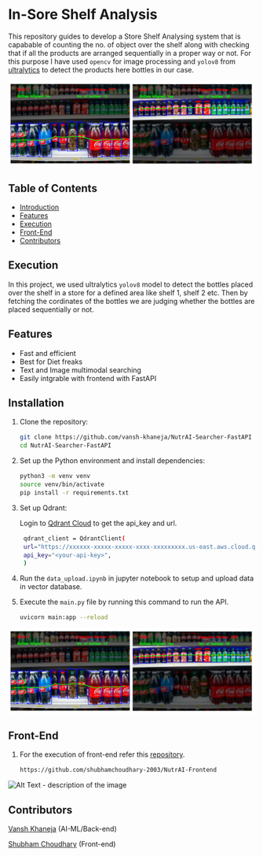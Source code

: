 # In-Sore Shelf Analysis 
This repository guides to develop a Store Shelf Analysing system that is capabable of counting the no. of object over the shelf along with checking that if all the products are arranged sequentially in a proper way or not. For this purpose I have used ```opencv``` for image processing and ```yolov8``` from [ultralytics](https://docs.ultralytics.com/modes/predict/) to detect the products here bottles in our case.

![Alt Text - description of the image](https://github.com/vansh-khaneja/In-Store-Shelf-Analysis/blob/main/cobined_output.png?raw=true)

## Table of Contents

- [Introduction](#introduction)
- [Features](#features)
- [Execution](#execution)
- [Front-End](#front-end)
- [Contributors](#contributors)

## Execution

In this project, we used ultralytics ```yolov8``` model to detect the bottles placed over the shelf in a store for a defined area like shelf 1, shelf 2 etc. Then by fetching the cordinates of the bottles we are judging whether the bottles are placed sequentially or not.


## Features

- Fast and efficient 
- Best for Diet freaks 
- Text and Image multimodal searching
- Easily intgrable with frontend with FastAPI

## Installation

1. Clone the repository:

    ```sh
    git clone https://github.com/vansh-khaneja/NutrAI-Searcher-FastAPI
    cd NutrAI-Searcher-FastAPI
    ```

2. Set up the Python environment and install dependencies:

    ```sh
    python3 -m venv venv
    source venv/bin/activate
    pip install -r requirements.txt
    ```

3. Set up Qdrant:

    Login to [Qdrant Cloud](https://cloud.qdrant.io/) to get the api_key and url.
   
   ```sh
    qdrant_client = QdrantClient(
    url="https://xxxxxx-xxxxx-xxxxx-xxxx-xxxxxxxxx.us-east.aws.cloud.qdrant.io:6333",
    api_key="<your-api-key>",
    )
    ```
4. Run the ```data_upload.ipynb``` in jupyter notebook to setup and upload data in vector database.

5. Execute the ```main.py``` file by running this command to run the API.

    ```sh
    uvicorn main:app --reload
    ```
    
![Alt Text - description of the image](https://github.com/vansh-khaneja/In-Store-Shelf-Analysis/blob/main/cobined_output.png?raw=true)

## Front-End

1. For the execution of front-end refer this [repository](https://github.com/shubhamchoudhary-2003/NutrAI-Frontend).
    ```sh
   https://github.com/shubhamchoudhary-2003/NutrAI-Frontend
    ```

    

![Alt Text - description of the image](https://github.com/vansh-khaneja/NutrAI-Searcher-FastAPI/blob/main/sample.png?raw=true)


## Contributors
[Vansh Khaneja](https://github.com/vansh-khaneja)  (AI-ML/Back-end)

[Shubham Choudhary](https://github.com/shubhamchoudhary-2003)  (Front-end)


    
